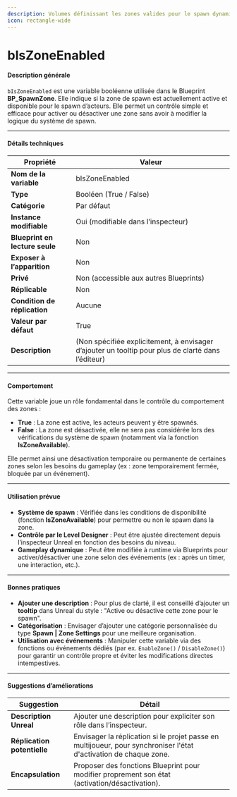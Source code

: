 ```yaml
---
description: Volumes définissant les zones valides pour le spawn dynamique.
icon: rectangle-wide
---
```


# bIsZoneEnabled

#### Description générale

`bIsZoneEnabled` est une variable booléenne utilisée dans le Blueprint **BP\_SpawnZone**. Elle indique si la zone de spawn est actuellement active et disponible pour le spawn d’acteurs. Elle permet un contrôle simple et efficace pour activer ou désactiver une zone sans avoir à modifier la logique du système de spawn.

***

#### Détails techniques

| Propriété                      | Valeur                                                                                             |
| ------------------------------ | -------------------------------------------------------------------------------------------------- |
| **Nom de la variable**         | bIsZoneEnabled                                                                                     |
| **Type**                       | Booléen (True / False)                                                                             |
| **Catégorie**                  | Par défaut                                                                                         |
| **Instance modifiable**        | Oui (modifiable dans l’inspecteur)                                                                 |
| **Blueprint en lecture seule** | Non                                                                                                |
| **Exposer à l’apparition**     | Non                                                                                                |
| **Privé**                      | Non (accessible aux autres Blueprints)                                                             |
| **Réplicable**                 | Non                                                                                                |
| **Condition de réplication**   | Aucune                                                                                             |
| **Valeur par défaut**          | True                                                                                               |
| **Description**                | (Non spécifiée explicitement, à envisager d’ajouter un tooltip pour plus de clarté dans l’éditeur) |

***

#### Comportement

Cette variable joue un rôle fondamental dans le contrôle du comportement des zones :

* **True** : La zone est active, les acteurs peuvent y être spawnés.
* **False** : La zone est désactivée, elle ne sera pas considérée lors des vérifications du système de spawn (notamment via la fonction **IsZoneAvailable**).

Elle permet ainsi une désactivation temporaire ou permanente de certaines zones selon les besoins du gameplay (ex : zone temporairement fermée, bloquée par un événement).

***

#### Utilisation prévue

* **Système de spawn** : Vérifiée dans les conditions de disponibilité (fonction **IsZoneAvailable**) pour permettre ou non le spawn dans la zone.
* **Contrôle par le Level Designer** : Peut être ajustée directement depuis l’inspecteur Unreal en fonction des besoins du niveau.
* **Gameplay dynamique** : Peut être modifiée à runtime via Blueprints pour activer/désactiver une zone selon des événements (ex : après un timer, une interaction, etc.).

***

#### Bonnes pratiques

* **Ajouter une description** : Pour plus de clarté, il est conseillé d’ajouter un **tooltip** dans Unreal du style : "Active ou désactive cette zone pour le spawn".
* **Catégorisation** : Envisager d’ajouter une catégorie personnalisée du type **Spawn | Zone Settings** pour une meilleure organisation.
* **Utilisation avec événements** : Manipuler cette variable via des fonctions ou événements dédiés (par ex. `EnableZone()` / `DisableZone()`) pour garantir un contrôle propre et éviter les modifications directes intempestives.

***

#### Suggestions d’améliorations

| Suggestion                  | Détail                                                                                                            |
| --------------------------- | ----------------------------------------------------------------------------------------------------------------- |
| **Description Unreal**      | Ajouter une description pour expliciter son rôle dans l’inspecteur.                                               |
| **Réplication potentielle** | Envisager la réplication si le projet passe en multijoueur, pour synchroniser l'état d'activation de chaque zone. |
| **Encapsulation**           | Proposer des fonctions Blueprint pour modifier proprement son état (activation/désactivation).                    |
